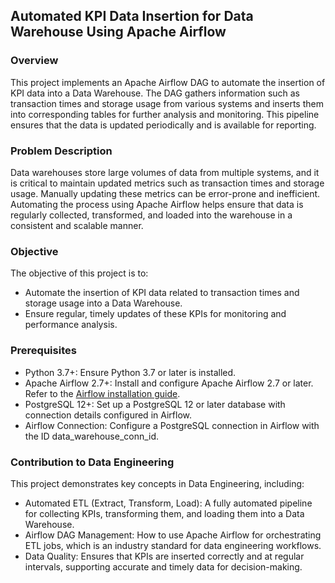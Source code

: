 ## Automated KPI Data Insertion for Data Warehouse Using Apache Airflow

### Overview
This project implements an Apache Airflow DAG to automate the insertion of KPI data into a Data Warehouse. The DAG gathers information such as transaction times and storage usage from various systems and inserts them into corresponding tables for further analysis and monitoring. This pipeline ensures that the data is updated periodically and is available for reporting.

### Problem Description
Data warehouses store large volumes of data from multiple systems, and it is critical to maintain updated metrics such as transaction times and storage usage. Manually updating these metrics can be error-prone and inefficient. Automating the process using Apache Airflow helps ensure that data is regularly collected, transformed, and loaded into the warehouse in a consistent and scalable manner.

### Objective
The objective of this project is to:
- Automate the insertion of KPI data related to transaction times and storage usage into a Data Warehouse.
- Ensure regular, timely updates of these KPIs for monitoring and performance analysis.

### Prerequisites
- Python 3.7+: Ensure Python 3.7 or later is installed.
- Apache Airflow 2.7+: Install and configure Apache Airflow 2.7 or later. Refer to the [Airflow installation guide](https://airflow.apache.org/docs/apache-airflow/stable/installation/index.html).
- PostgreSQL 12+: Set up a PostgreSQL 12 or later database with connection details configured in Airflow.
- Airflow Connection: Configure a PostgreSQL connection in Airflow with the ID data_warehouse_conn_id.

### Contribution to Data Engineering
This project demonstrates key concepts in Data Engineering, including:
- Automated ETL (Extract, Transform, Load): A fully automated pipeline for collecting KPIs, transforming them, and loading them into a Data Warehouse.
- Airflow DAG Management: How to use Apache Airflow for orchestrating ETL jobs, which is an industry standard for data engineering workflows.
- Data Quality: Ensures that KPIs are inserted correctly and at regular intervals, supporting accurate and timely data for decision-making.
